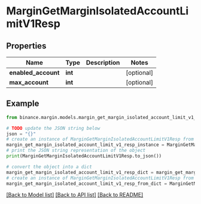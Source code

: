 # MarginGetMarginIsolatedAccountLimitV1Resp


## Properties

Name | Type | Description | Notes
------------ | ------------- | ------------- | -------------
**enabled_account** | **int** |  | [optional] 
**max_account** | **int** |  | [optional] 

## Example

```python
from binance.margin.models.margin_get_margin_isolated_account_limit_v1_resp import MarginGetMarginIsolatedAccountLimitV1Resp

# TODO update the JSON string below
json = "{}"
# create an instance of MarginGetMarginIsolatedAccountLimitV1Resp from a JSON string
margin_get_margin_isolated_account_limit_v1_resp_instance = MarginGetMarginIsolatedAccountLimitV1Resp.from_json(json)
# print the JSON string representation of the object
print(MarginGetMarginIsolatedAccountLimitV1Resp.to_json())

# convert the object into a dict
margin_get_margin_isolated_account_limit_v1_resp_dict = margin_get_margin_isolated_account_limit_v1_resp_instance.to_dict()
# create an instance of MarginGetMarginIsolatedAccountLimitV1Resp from a dict
margin_get_margin_isolated_account_limit_v1_resp_from_dict = MarginGetMarginIsolatedAccountLimitV1Resp.from_dict(margin_get_margin_isolated_account_limit_v1_resp_dict)
```
[[Back to Model list]](../README.md#documentation-for-models) [[Back to API list]](../README.md#documentation-for-api-endpoints) [[Back to README]](../README.md)


